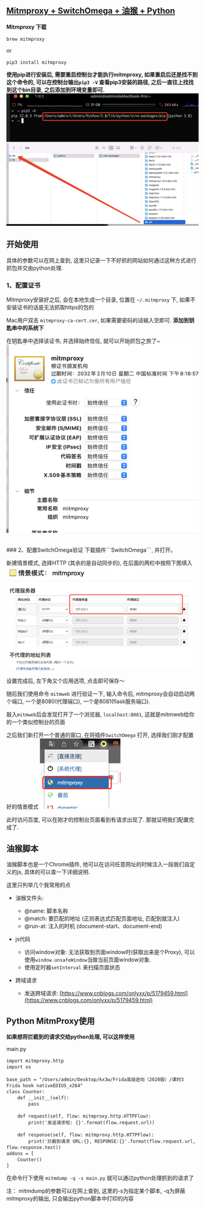 ## [Mitmproxy + SwitchOmega + 油猴 + Python](https://puffhub.github.io/)

**Mitmproxy 下载**

```
brew mitmproxy
```
or

```
pip3 install mitmproxy
```

**使用pip进行安装后, 需要重启控制台才能执行mitmproxy, 如果重启后还是找不到这个命令的, 可以在控制台输出```pip3 -V``` 查看pip3安装的路径, 之后一直往上找找到这个bin目录, 之后添加到环境变量即可.**
![1](./img/mitmproxy1.png)
![1](./img/mitmproxy2.png)


## 开始使用
具体的参数可以在网上查到, 这里只记录一下不好抓的网站如何通过这种方式进行抓包并交由python处理.

### 1、配置证书
Mitmproxy安装好之后, 会在本地生成一个目录, 位置在 ```~/.mitmproxy``` 下, 如果不安装证书的话是无法抓取https的包的

Mac用户双击 ```mitmproxy-ca-cert.cer```, 如果需要密码的话输入空即可. **添加到钥匙串中的系统下**

在钥匙串中选择该证书, 并选择始终信任, 就可以开始抓包之旅了~
![1](./img/mitmproxy5.png)

<br />
### 2、配置SwitchOmega验证
下载插件```SwitchOmega```, 并打开。

新建情景模式, 选择HTTP (其余的是自动同步的), 在后面的两栏中按照下图填入
![1](./img/mitmproxy3.png)

设置完成后, 左下角又个应用选项, 点击即可保存～

随后我们使用命令 ```mitmweb``` 进行验证一下, 输入命令后, mitmproxy会自动启动两个端口, 一个是8080(代理端口), 一个是8081(flask服务端口).

敲入```mitmweb```后会发现打开了一个浏览器, ```localhost:8081```, 这就是mitmweb给你的一个类似控制台的页面

之后我们新打开一个普通的窗口, 在将插件```SwitchOmega``` 打开, 选择我们刚才配置好的情景模式
![1](./img/mitmproxy4.png)

此时访问百度, 可以在刚才的控制台页面看到有请求出现了. 那就证明我们配置完成了.



## 油猴脚本
油猴脚本也是一个Chrome插件,  他可以在访问任意网址的时候注入一段我们自定义的js, 具体的可以查一下详细说明.

这里只列举几个我常用的点

- 油猴文件头:
	- @name: 脚本名称
	- @match: 要匹配的地址 (正则表达式匹配页面地址, 匹配到就注入)
	- @run-at: 注入的时机 (document-start、document-end)

- js代码
	- 访问window对象: 无法获取到页面window时(获取出来是个Proxy), 可以使用```window.unsafeWindow```当做当前页面window对象.
	- 使用定时器```setInterval``` 来扫描页面状态

- 跨域请求
	- 发送跨域请求: [https://www.cnblogs.com/onlyxx/p/5179459.html](https://www.cnblogs.com/onlyxx/p/5179459.html)


## Python MitmProxy使用
**如果想将拦截到的请求交给python处理, 可以这样使用**

main.py
```
import mitmproxy.http
import os

base_path = "/Users/admin/Desktop/kx3w/Frida高级逆向（2020版）/课时3 Frida hook nativeEDIUS_x264"
class Counter:
    def __init__(self):
        pass

    def request(self, flow: mitmproxy.http.HTTPFlow):
        print('发送请求啦: {}'.format(flow.request.url))

    def response(self, flow: mitmproxy.http.HTTPFlow):
        print('拦截到请求 URL:{}, RESPONSE:{}'.format(flow.request.url, flow.response.text))
addons = [
    Counter()
]
```

在命令行下使用 ```mitmdump -q -s main.py``` 就可以通过python处理抓到的请求了

注： mitmdump的参数可以在网上查到, 这里的-s为指定某个脚本, -q为屏蔽mitmproxy的输出, 只会输出python脚本中打印的内容












